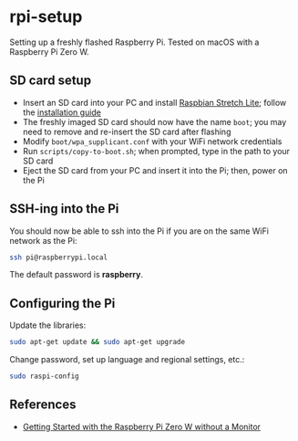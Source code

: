 # rpi-setup

Setting up a freshly flashed Raspberry Pi. Tested on macOS with a Raspberry Pi Zero W.

## SD card setup

* Insert an SD card into your PC and install [Raspbian Stretch Lite](https://www.raspberrypi.org/downloads/raspbian/); follow the [installation guide](https://www.raspberrypi.org/documentation/installation/installing-images/README.md)
* The freshly imaged SD card should now have the name `boot`; you may need to remove and re-insert the SD card after flashing
* Modify `boot/wpa_supplicant.conf` with your WiFi network credentials
* Run `scripts/copy-to-boot.sh`; when prompted, type in the path to your SD card
* Eject the SD card from your PC and insert it into the Pi; then, power on the Pi

## SSH-ing into the Pi

You should now be able to ssh into the Pi if you are on the same WiFi network as the Pi:

```bash
ssh pi@raspberrypi.local
```

The default password is **raspberry**.

## Configuring the Pi

Update the libraries:

```bash
sudo apt-get update && sudo apt-get upgrade
```

Change password, set up language and regional settings, etc.:

```bash
sudo raspi-config
```

## References

* [Getting Started with the Raspberry Pi Zero W without a Monitor](https://www.losant.com/blog/getting-started-with-the-raspberry-pi-zero-w-without-a-monitor)